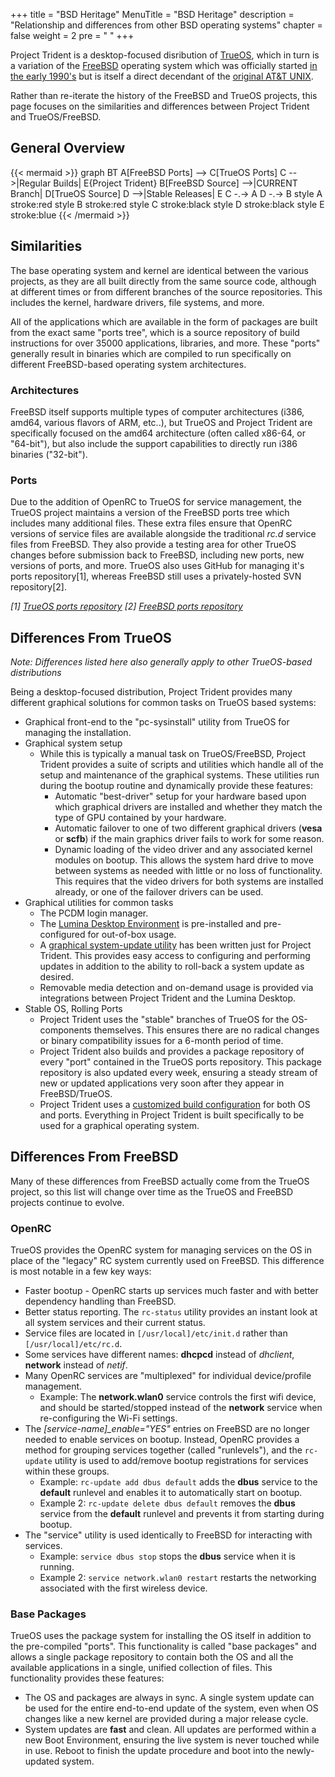 +++
title = "BSD Heritage"
MenuTitle = "BSD Heritage"
description = "Relationship and differences from other BSD operating systems"
chapter = false
weight = 2
pre = "<i class='fa fa-server'></i>	"
+++

Project Trident is a desktop-focused disribution of [TrueOS](http://trueos.org), which in turn is a variation of the [FreeBSD](http://freebsd.org) operating system which was officially started [in the early 1990's](https://www.freebsd.org/doc/handbook/history.html) but is itself a direct decendant of the [original AT&T UNIX](http://www.unix.org/what_is_unix/history_timeline.html).

Rather than re-iterate the history of the FreeBSD and TrueOS projects, this page focuses on the similarities and differences between Project Trident and TrueOS/FreeBSD.

## General Overview
{{< mermaid >}}
graph BT
A[FreeBSD Ports] --> C[TrueOS Ports]
C -->|Regular Builds| E{Project Trident}
B[FreeBSD Source] -->|CURRENT Branch| D[TrueOS Source]
D -->|Stable Releases| E
C -.-> A
D -.-> B
style A stroke:red
style B stroke:red
style C stroke:black
style D stroke:black
style E stroke:blue
{{< /mermaid >}}

## Similarities
The base operating system and kernel are identical between the various projects, as they are all built directly from the same source code, although at different times or from different branches of the source repositories.
This includes the kernel, hardware drivers, file systems, and more.

All of the applications which are available in the form of packages are built from the exact same "ports tree", which is a source repository of build instructions for over 35000 applications, libraries, and more.
These "ports" generally result in binaries which are compiled to run specifically on different FreeBSD-based operating system architectures.

### Architectures
FreeBSD itself supports multiple types of computer architectures (i386, amd64, various flavors of ARM, etc..), but TrueOS and Project Trident are specifically focused on the amd64 architecture (often called x86-64, or "64-bit"), but also include the support capabilities to directly run i386 binaries ("32-bit").

### Ports
Due to the addition of OpenRC to TrueOS for service management, the TrueOS project maintains a version of the FreeBSD ports tree which includes many additional files.
These extra files ensure that OpenRC versions of service files are available alongside the traditional *rc.d* service files from FreeBSD.
They also provide a testing area for other TrueOS changes before submission back to FreeBSD, including new ports, new versions of ports, and more.
TrueOS also uses GitHub for managing it's ports repository[1], whereas FreeBSD still uses a privately-hosted SVN repository[2].

*[1] [TrueOS ports repository](https://github.com/trueos/trueos-ports)*
*[2] [FreeBSD ports repository](https://svn.freebsd.org/)*

## Differences From TrueOS
*Note: Differences listed here also generally apply to other TrueOS-based distributions*

Being a desktop-focused distribution, Project Trident provides many different graphical solutions for common tasks on TrueOS based systems:

* Graphical front-end to the "pc-sysinstall" utility from TrueOS for managing the installation.
* Graphical system setup
   * While this is typically a manual task on TrueOS/FreeBSD, Project Trident provides a suite of scripts and utilities which handle all of the setup and maintenance of the graphical systems.
     These utilities run during the bootup routine and dynamically provide these features:
      * Automatic "best-driver" setup for your hardware based upon which graphical drivers are installed and whether they match the type of GPU contained by your hardware.
      * Automatic failover to one of two different graphical drivers (**vesa** or **scfb**) if the main graphics driver fails to work for some reason.
      * Dynamic loading of the video driver and any associated kernel modules on bootup.
        This allows the system hard drive to move between systems as needed with little or no loss of functionality.
        This requires that the video drivers for both systems are installed already, or one of the failover drivers can be used.
* Graphical utilities for common tasks
   * The PCDM login manager.
   * The [Lumina Desktop Environment](https://lumina-desktop.org) is pre-installed and pre-configured for out-of-box usage.
   * A [graphical system-update utility](https://github.com/project-trident/trident-utilities) has been written just for Project Trident. This provides easy access to configuring and performing updates in addition to the ability to roll-back a system update as desired.
   * Removable media detection and on-demand usage is provided via integrations between Project Trident and the Lumina Desktop.
* Stable OS, Rolling Ports
   * Project Trident uses the "stable" branches of TrueOS for the OS-components themselves. This ensures there are no radical changes or binary compatibility issues for a 6-month period of time.
   * Project Trident also builds and provides a package repository of every "port" contained in the TrueOS ports repository. This package repository is also updated every week, ensuring a steady stream of new or updated applications very soon after they appear in FreeBSD/TrueOS.
   * Project Trident uses a [customized build configuration](https://github.com/project-trident/trident-build/blob/master/trident-stable.json/) for both OS and ports.
     Everything in Project Trident is built specifically to be used for a graphical operating system.

## Differences From FreeBSD

Many of these differences from FreeBSD actually come from the TrueOS project, so this list will change over time as the TrueOS and FreeBSD projects continue to evolve.

### OpenRC

TrueOS provides the OpenRC system for managing services on the OS in place of the "legacy" RC system currently used on FreeBSD. This difference is most notable in a few key ways:

* Faster bootup - OpenRC starts up services much faster and with better dependency handling than FreeBSD.
* Better status reporting. The `rc-status` utility provides an instant look at all system services and their current status.
* Service files are located in `[/usr/local]/etc/init.d` rather than `[/usr/local]/etc/rc.d`.
* Some services have different names: **dhcpcd** instead of *dhclient*, **network** instead of *netif*.
* Many OpenRC services are "multiplexed" for individual device/profile management.
   * Example: The **network.wlan0** service controls the first wifi device, and should be started/stopped instead of the **network** service when re-configuring the Wi-Fi settings.
* The *[service-name]_enable="YES"* entries on FreeBSD are no longer needed to enable services on bootup. Instead, OpenRC provides a method for grouping services together (called "runlevels"), and the `rc-update` utility is used to add/remove bootup registrations for services within these groups.
   * Example: `rc-update add dbus default` adds the **dbus** service to the **default** runlevel and enables it to automatically start on bootup. 
   * Example 2: `rc-update delete dbus default` removes the **dbus** service from the **default** runlevel and prevents it from starting during bootup.
* The "service" utility is used identically to FreeBSD for interacting with services.
   * Example: `service dbus stop` stops the **dbus** service when it is running.
   * Example 2: `service network.wlan0 restart` restarts the networking associated with the first wireless device.

### Base Packages 

TrueOS uses the package system for installing the OS itself in addition to the pre-compiled "ports". This functionality is called "base packages" and allows a single package repository to contain both the OS and all the available applications in a single, unified collection of files. This functionality provides these features:

* The OS and packages are always in sync. A single system update can be used for the entire end-to-end update of the system, even when OS changes like a new kernel are provided during a major release cycle.
* System updates are **fast** and clean. All updates are performed within a new Boot Environment, ensuring the live system is never touched while in use. Reboot to finish the update procedure and boot into the newly-updated system.
